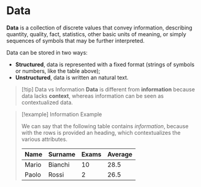 # Data

**Data** is a collection of discrete values that convey information, describing quantity, quality, fact, statistics, other basic units of meaning, or simply sequences of symbols that may be further interpreted.

Data can be stored in two ways:
- **Structured**, data is represented with a fixed format (strings of symbols or numbers, like the table above);
- **Unstructured**, data is written an natural text.

> [!tip] Data vs Information
> **Data** is different from **information** because data lacks **context**, whereas information can be seen as contextualized data.

> [!example] Information Example
> 
> We can say that the following table contains *information*, because with the rows is provided an heading, which contextualizes the various attributes.
> 
> | Name  | Surname | Exams | Average |
> | ----- | ------- | ----- | ------- |
> | Mario | Bianchi | 10    | 28.5    |
> | Paolo | Rossi   | 2     | 26.5    |
